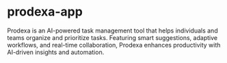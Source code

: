 # prodexa-app
Prodexa is an AI-powered task management tool that helps individuals and teams organize and prioritize tasks. Featuring smart suggestions, adaptive workflows, and real-time collaboration, Prodexa enhances productivity with AI-driven insights and automation.
